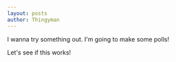 ```yaml
---
layout: posts
author: Thingyman
---
```


I wanna try something out. I'm going to make some polls!

Let's see if this works!

<script async src="https://sdk.arengu.com/forms.js"></script>
<div data-arengu-form-id="161221427583116268"></div>
